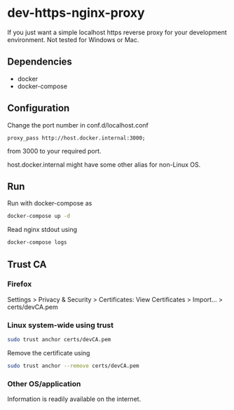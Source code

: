 # dev-https-nginx-proxy
If you just want a simple localhost https reverse proxy for your development environment. Not tested for Windows or Mac.

## Dependencies
* docker
* docker-compose

## Configuration
Change the port number in conf.d/localhost.conf
```nginx
proxy_pass http://host.docker.internal:3000;
```
from 3000 to your required port.

host.docker.internal might have some other alias for non-Linux OS.

## Run
Run with docker-compose as
```bash
docker-compose up -d
```

Read nginx stdout using
```bash
docker-compose logs
```
## Trust CA
### Firefox
Settings > Privacy & Security > Certificates: View Certificates > Import... > certs/devCA.pem

### Linux system-wide using trust
```bash
sudo trust anchor certs/devCA.pem
```
Remove the certificate using
```bash
sudo trust anchor --remove certs/devCA.pem
```

### Other OS/application
Information is readily available on the internet.
